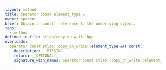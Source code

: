 ```yaml
---
layout: method
title: operator const element_type &
owner: sparent
brief: Obtain a `const` reference to the underlying object.
tags:
  - method
defined-in-file: stlab/copy_on_write.hpp
overloads:
  operator const stlab::copy_on_write::element_type &() const:
    description: __MISSING__
    return: __OPTIONAL__
    signature_with_names: operator const stlab::copy_on_write::element_type &() const
---
```


